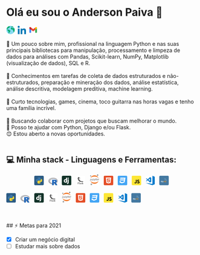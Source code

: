# Olá eu sou o Anderson Paiva 👋

<a href="https://and3rson-paiva.github.io/"><img alt="site" width="22px" src="https://github.com/And3rson-Paiva/And3rson-Paiva/blob/main/assets/worldwide.svg"></a>&nbsp;
<a href="https://linkedin.com/in/anderson-paiva"><img alt="Linkedin" width="22px" src="https://github.com/And3rson-Paiva/And3rson-Paiva/blob/main/assets/052-linkedin.svg"></a>&nbsp;
<a href="mailto:and3rsonpaiva@gmail.com"><img alt="Email" width="22px" src="https://github.com/And3rson-Paiva/And3rson-Paiva/blob/main/assets/gmail.png"></a>

💬 Um pouco sobre mim, profissional na linguagem Python e nas suas principais bibliotecas para manipulação, processamento e limpeza de dados para análises com Pandas, Scikit-learn, NumPy, Matplotlib (visualização de dados), SQL e R. 
<br>
<br>
💬 Conhecimentos em tarefas de coleta de dados estruturados e não-estruturados,
preparação e mineração dos dados, análise estatística, análise descritiva, modelagem preditiva, machine learning.
<br>
<br>
💬 Curto tecnologias, games, cinema, toco guitarra nas horas vagas e tenho uma família incrível. 
<br>
<br>
💜 Buscando colaborar com projetos que buscam melhorar o mundo.
<br>
👯 Posso te ajudar com Python, Django e/ou Flask.
<br>
😊 Estou aberto a novas oportunidades. 
<br>
<br>
## 💻 Minha stack - Linguagens e Ferramentas:
<p align= "center">
<img alt="Python" width="25px" src="https://github.com/And3rson-Paiva/And3rson-Paiva/blob/main/assets/python.svg"> &nbsp; <img alt="R Language" width="25px" src="https://github.com/And3rson-Paiva/And3rson-Paiva/blob/main/assets/R_logo.svg.png"> &nbsp; <img alt="Django" width="25px" src="https://github.com/And3rson-Paiva/And3rson-Paiva/blob/main/assets/4aGjtNQv.png"> &nbsp; <img alt="Flask" width="25px" src="https://github.com/And3rson-Paiva/And3rson-Paiva/blob/main/assets/flask.svg"> &nbsp; <img alt="Jupyter" width="25px" src="https://github.com/And3rson-Paiva/And3rson-Paiva/blob/main/assets/1200px-Jupyter_logo.svg.png"> &nbsp; <img alt="HTML5" width="25px" src="https://github.com/And3rson-Paiva/And3rson-Paiva/blob/main/assets/html5.svg"> &nbsp; <img alt="CSS3" width="25px" src="https://github.com/And3rson-Paiva/And3rson-Paiva/blob/main/assets/css3.svg"> &nbsp; <img alt="CSS3" width="25px" src="https://github.com/And3rson-Paiva/And3rson-Paiva/blob/main/assets/javascript.svg"> &nbsp; <img alt="Visual Studio" width="25px" src="https://github.com/And3rson-Paiva/And3rson-Paiva/blob/main/assets/visual-studio-code.png">  &nbsp; <img alt="MySQL" width="25px" src="https://github.com/And3rson-Paiva/And3rson-Paiva/blob/main/assets/mysql.svg">
</p>
<p alig="center">
<img alt="Python" width="25px" src="https://github.com/And3rson-Paiva/And3rson-Paiva/blob/main/assets/python.svg"> &nbsp; <img alt="R Language" width="25px" src="https://github.com/And3rson-Paiva/And3rson-Paiva/blob/main/assets/R_logo.svg.png"> &nbsp; <img alt="Django" width="25px" src="https://github.com/And3rson-Paiva/And3rson-Paiva/blob/main/assets/4aGjtNQv.png"> &nbsp; <img alt="Flask" width="25px" src="https://github.com/And3rson-Paiva/And3rson-Paiva/blob/main/assets/flask.svg"> &nbsp; <img alt="Jupyter" width="25px" src="https://github.com/And3rson-Paiva/And3rson-Paiva/blob/main/assets/1200px-Jupyter_logo.svg.png"> &nbsp; <img alt="HTML5" width="25px" src="https://github.com/And3rson-Paiva/And3rson-Paiva/blob/main/assets/html5.svg"> &nbsp; <img alt="CSS3" width="25px" src="https://github.com/And3rson-Paiva/And3rson-Paiva/blob/main/assets/css3.svg"> &nbsp; <img alt="CSS3" width="25px" src="https://github.com/And3rson-Paiva/And3rson-Paiva/blob/main/assets/javascript.svg"> &nbsp; <img alt="Visual Studio" width="25px" src="https://github.com/And3rson-Paiva/And3rson-Paiva/blob/main/assets/visual-studio-code.png">  &nbsp; <img alt="MySQL" width="25px" src="https://github.com/And3rson-Paiva/And3rson-Paiva/blob/main/assets/mysql.svg">
</p>  
<br>
<br>
## ⚡ Metas para 2021 

- [x] Criar um negócio digital 
- [ ] Estudar mais sobre dados
<!--
**And3rson-Paiva/And3rson-Paiva** is a ✨ _special_ ✨ repository because its `README.md` (this file) appears on your GitHub profile.

Here are some ideas to get you started:

- 🔭 I’m currently working on ...
- 🌱 I’m currently learning ...
- 👯 I’m looking to collaborate on ...
- 🤔 I’m looking for help with ...
- 💬 Ask me about ...
- 📫 How to reach me: ...
- 😄 Pronouns: ...
- ⚡ Fun fact: ...
-->
